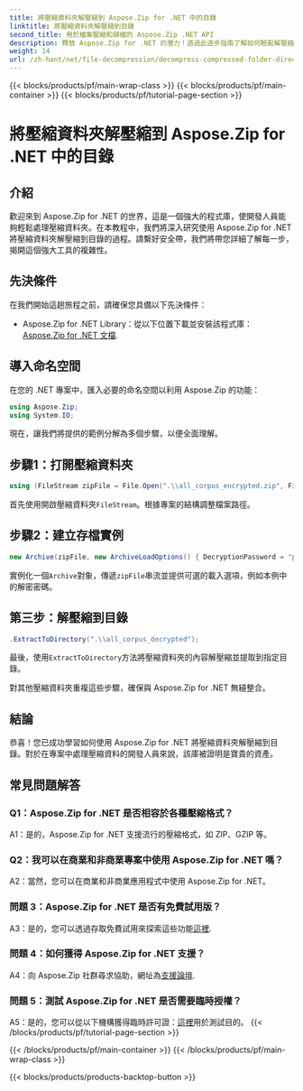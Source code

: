```yaml
---
title: 將壓縮資料夾解壓縮到 Aspose.Zip for .NET 中的目錄
linktitle: 將壓縮資料夾解壓縮到目錄
second_title: 用於檔案壓縮和歸檔的 Aspose.Zip .NET API
description: 釋放 Aspose.Zip for .NET 的潛力！透過此逐步指南了解如何輕鬆解壓縮資料夾。深入無縫壓縮和提取的世界。
weight: 14
url: /zh-hant/net/file-decompression/decompress-compressed-folder-directory/
---
```


{{< blocks/products/pf/main-wrap-class >}}
{{< blocks/products/pf/main-container >}}
{{< blocks/products/pf/tutorial-page-section >}}

# 將壓縮資料夾解壓縮到 Aspose.Zip for .NET 中的目錄

## 介紹

歡迎來到 Aspose.Zip for .NET 的世界，這是一個強大的程式庫，使開發人員能夠輕鬆處理壓縮資料夾。在本教程中，我們將深入研究使用 Aspose.Zip for .NET 將壓縮資料夾解壓縮到目錄的過程。請繫好安全帶，我們將帶您詳細了解每一步，揭開這個強大工具的複雜性。

## 先決條件

在我們開始這趟旅程之前，請確保您具備以下先決條件：

-  Aspose.Zip for .NET Library：從以下位置下載並安裝該程式庫：[Aspose.Zip for .NET 文檔](https://reference.aspose.com/zip/net/).

## 導入命名空間

在您的 .NET 專案中，匯入必要的命名空間以利用 Aspose.Zip 的功能：

```csharp
using Aspose.Zip;
using System.IO;
```

現在，讓我們將提供的範例分解為多個步驟，以便全面理解。

## 步驟1：打開壓縮資料夾

```csharp
using (FileStream zipFile = File.Open(".\\all_corpus_encrypted.zip", FileMode.Open))
```

首先使用開啟壓縮資料夾`FileStream`。根據專案的結構調整檔案路徑。

## 步驟2：建立存檔實例

```csharp
new Archive(zipFile, new ArchiveLoadOptions() { DecryptionPassword = "p@s$" })
```

實例化一個`Archive`對象，傳遞`zipFile`串流並提供可選的載入選項，例如本例中的解密密碼。

## 第三步：解壓縮到目錄

```csharp
.ExtractToDirectory(".\\all_corpus_decrypted");
```

最後，使用`ExtractToDirectory`方法將壓縮資料夾的內容解壓縮並提取到指定目錄。

對其他壓縮資料夾重複這些步驟，確保與 Aspose.Zip for .NET 無縫整合。

## 結論

恭喜！您已成功學習如何使用 Aspose.Zip for .NET 將壓縮資料夾解壓縮到目錄。對於在專案中處理壓縮資料的開發人員來說，該庫被證明是寶貴的資產。

## 常見問題解答

### Q1：Aspose.Zip for .NET 是否相容於各種壓縮格式？

A1：是的，Aspose.Zip for .NET 支援流行的壓縮格式，如 ZIP、GZIP 等。

### Q2：我可以在商業和非商業專案中使用 Aspose.Zip for .NET 嗎？

A2：當然，您可以在商業和非商業應用程式中使用 Aspose.Zip for .NET。

### 問題 3：Aspose.Zip for .NET 是否有免費試用版？

 A3：是的，您可以透過存取免費試用來探索這些功能[這裡](https://releases.aspose.com/).

### 問題 4：如何獲得 Aspose.Zip for .NET 支援？

A4：向 Aspose.Zip 社群尋求協助，網址為[支援論壇](https://forum.aspose.com/c/zip/37).

### 問題 5：測試 Aspose.Zip for .NET 是否需要臨時授權？

 A5：是的，您可以從以下機構獲得臨時許可證：[這裡](https://purchase.aspose.com/temporary-license/)用於測試目的。
{{< /blocks/products/pf/tutorial-page-section >}}

{{< /blocks/products/pf/main-container >}}
{{< /blocks/products/pf/main-wrap-class >}}

{{< blocks/products/products-backtop-button >}}
